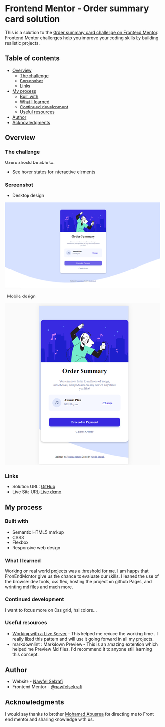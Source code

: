 # Frontend Mentor - Order summary card solution

This is a solution to the [Order summary card challenge on Frontend Mentor](https://www.frontendmentor.io/challenges/order-summary-component-QlPmajDUj). Frontend Mentor challenges help you improve your coding skills by building realistic projects.

## Table of contents

- [Overview](#overview)
  - [The challenge](#the-challenge)
  - [Screenshot](#screenshot)
  - [Links](#links)
- [My process](#my-process)
  - [Built with](#built-with)
  - [What I learned](#what-i-learned)
  - [Continued development](#continued-development)
  - [Useful resources](#useful-resources)
- [Author](#author)
- [Acknowledgments](#acknowledgments)

## Overview

### The challenge

Users should be able to:

- See hover states for interactive elements

### Screenshot

- Desktop design

![desktop-active-states](./screenshots/desktop-active-states.png)

-Mobile design

![mobile-view](./screenshots/mobile-view.png)

### Links

- Solution URL: [GitHub](https://github.com/nawfelsekrafi/Order-summary-component)
- Live Site URL:[Live demo](https://nawfelsekrafi.github.io/Order-summary-component/)

## My process

### Built with

- Semantic HTML5 markup
- CSS3
- Flexbox
- Responsive web design

### What I learned

Working on real world projects was a threshold  for me.
I am happy that FronEndMontor give us the chance to evaluate our skills.
I leaned the use of the browser dev tools, css flex, hosting the project on github Pages, and wrinting md files and much more.

### Continued development

I want to focus more on Css grid, hsl colors...

### Useful resources

- [Working with a Live Server](https://marketplace.visualstudio.com/items?itemName=ritwickdey.LiveServer) - This helped me reduce the working time . I really liked this pattern and will use it going forward in all my projects.
- [markdownlint : Markdown Preview](https://marketplace.visualstudio.com/items?itemName=DavidAnson.vscode-markdownlint) - This is an amazing extention which helped me Preview Md files. I'd recommend it to anyone still learning this concept.

## Author

- Website - [Nawfel Sekrafi](https://www.tunisian-coder.me)
- Frontend Mentor - [@nawfelsekrafi](https://www.frontendmentor.io/profile/nawfelsekrafi)

## Acknowledgments

I would say thanks to brother [Mohamed Abusrea](https://twitter.com/mohamed_abusrea) for directing me to Front end mentor and sharing knowledge with us.
